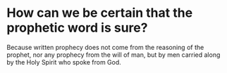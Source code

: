 # How can we be certain that the prophetic word is sure?

Because written prophecy does not come from the reasoning of the prophet, nor any prophecy from the will of man, but by men carried along by the Holy Spirit who spoke from God.
